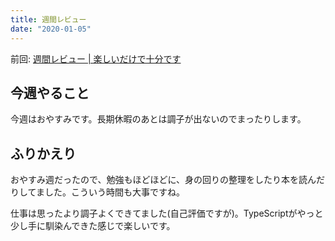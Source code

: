 ```yaml
---
title: 週間レビュー
date: "2020-01-05"
---
```


前回: [週間レビュー | 楽しいだけで十分です](https://yinm.info/20191229/)

## 今週やること
今週はおやすみです。長期休暇のあとは調子が出ないのでまったりします。

## ふりかえり
おやすみ週だったので、勉強もほどほどに、身の回りの整理をしたり本を読んだりしてました。こういう時間も大事ですね。

仕事は思ったより調子よくできてました(自己評価ですが)。TypeScriptがやっと少し手に馴染んできた感じで楽しいです。